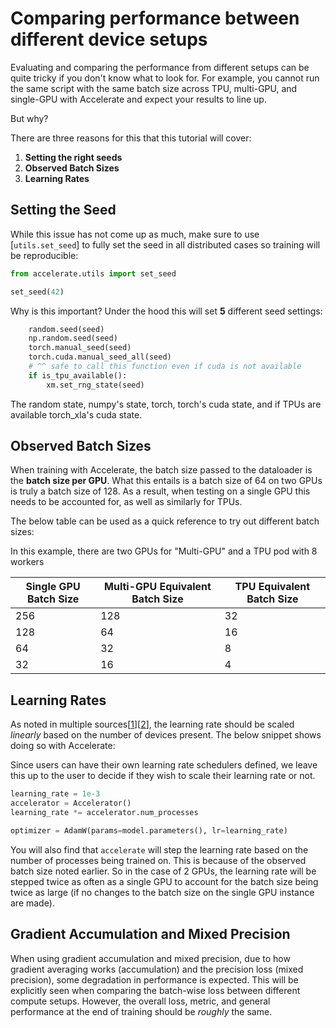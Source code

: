 <!--Copyright 2022 The HuggingFace Team. All rights reserved.

Licensed under the Apache License, Version 2.0 (the "License"); you may not use this file except in compliance with
the License. You may obtain a copy of the License at

http://www.apache.org/licenses/LICENSE-2.0

Unless required by applicable law or agreed to in writing, software distributed under the License is distributed on
an "AS IS" BASIS, WITHOUT WARRANTIES OR CONDITIONS OF ANY KIND, either express or implied. See the License for the
specific language governing permissions and limitations under the License.

⚠️ Note that this file is in Markdown but contain specific syntax for our doc-builder (similar to MDX) that may not be
rendered properly in your Markdown viewer.
-->

# Comparing performance between different device setups

Evaluating and comparing the performance from different setups can be quite tricky if you don't know what to look for.
For example, you cannot run the same script with the same batch size across TPU, multi-GPU, and single-GPU with Accelerate 
and expect your results to line up. 

But why?

There are three reasons for this that this tutorial will cover: 

1. **Setting the right seeds**
2. **Observed Batch Sizes**
3. **Learning Rates**

## Setting the Seed 

While this issue has not come up as much, make sure to use [`utils.set_seed`] to fully set the seed in all distributed cases so training will be reproducible:

```python
from accelerate.utils import set_seed

set_seed(42)
```

Why is this important? Under the hood this will set **5** different seed settings:

```python
    random.seed(seed)
    np.random.seed(seed)
    torch.manual_seed(seed)
    torch.cuda.manual_seed_all(seed)
    # ^^ safe to call this function even if cuda is not available
    if is_tpu_available():
        xm.set_rng_state(seed)
```

The random state, numpy's state, torch, torch's cuda state, and if TPUs are available torch_xla's cuda state.

## Observed Batch Sizes 

When training with Accelerate, the batch size passed to the dataloader is the **batch size per GPU**. What this entails is 
a batch size of 64 on two GPUs is truly a batch size of 128. As a result, when testing on a single GPU this needs to be accounted for,
as well as similarly for TPUs. 

The below table can be used as a quick reference to try out different batch sizes:

<Tip>

In this example, there are two GPUs for "Multi-GPU" and a TPU pod with 8 workers

</Tip>

| Single GPU Batch Size | Multi-GPU Equivalent Batch Size | TPU Equivalent Batch Size |
|-----------------------|---------------------------------|---------------------------|
| 256                   | 128                             | 32                        |
| 128                   | 64                              | 16                        |
| 64                    | 32                              | 8                         |
| 32                    | 16                              | 4                         |

## Learning Rates 

As noted in multiple sources[[1](https://aws.amazon.com/blogs/machine-learning/scalable-multi-node-deep-learning-training-using-gpus-in-the-aws-cloud/)][[2](https://docs.nvidia.com/clara/tlt-mi_archive/clara-train-sdk-v2.0/nvmidl/appendix/training_with_multiple_gpus.html)], the learning rate should be scaled *linearly* based on the number of devices present. The below 
snippet shows doing so with Accelerate:

<Tip>

Since users can have their own learning rate schedulers defined, we leave this up to the user to decide if they wish to scale their 
learning rate or not.
 
</Tip>

```python
learning_rate = 1e-3
accelerator = Accelerator()
learning_rate *= accelerator.num_processes

optimizer = AdamW(params=model.parameters(), lr=learning_rate)
```

You will also find that `accelerate` will step the learning rate based on the number of processes being trained on. This is because 
of the observed batch size noted earlier. So in the case of 2 GPUs, the learning rate will be stepped twice as often as a single GPU
to account for the batch size being twice as large (if no changes to the batch size on the single GPU instance are made).

## Gradient Accumulation and Mixed Precision

When using gradient accumulation and mixed precision, due to how gradient averaging works (accumulation) and the precision loss (mixed precision), 
some degradation in performance is expected. This will be explicitly seen when comparing the batch-wise loss between different compute 
setups. However, the overall loss, metric, and general performance at the end of training should be _roughly_ the same.
